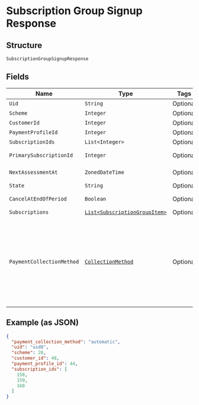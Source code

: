 
# Subscription Group Signup Response

## Structure

`SubscriptionGroupSignupResponse`

## Fields

| Name | Type | Tags | Description | Getter | Setter |
|  --- | --- | --- | --- | --- | --- |
| `Uid` | `String` | Optional | - | String getUid() | setUid(String uid) |
| `Scheme` | `Integer` | Optional | - | Integer getScheme() | setScheme(Integer scheme) |
| `CustomerId` | `Integer` | Optional | - | Integer getCustomerId() | setCustomerId(Integer customerId) |
| `PaymentProfileId` | `Integer` | Optional | - | Integer getPaymentProfileId() | setPaymentProfileId(Integer paymentProfileId) |
| `SubscriptionIds` | `List<Integer>` | Optional | - | List<Integer> getSubscriptionIds() | setSubscriptionIds(List<Integer> subscriptionIds) |
| `PrimarySubscriptionId` | `Integer` | Optional | - | Integer getPrimarySubscriptionId() | setPrimarySubscriptionId(Integer primarySubscriptionId) |
| `NextAssessmentAt` | `ZonedDateTime` | Optional | - | ZonedDateTime getNextAssessmentAt() | setNextAssessmentAt(ZonedDateTime nextAssessmentAt) |
| `State` | `String` | Optional | - | String getState() | setState(String state) |
| `CancelAtEndOfPeriod` | `Boolean` | Optional | - | Boolean getCancelAtEndOfPeriod() | setCancelAtEndOfPeriod(Boolean cancelAtEndOfPeriod) |
| `Subscriptions` | [`List<SubscriptionGroupItem>`](../../doc/models/subscription-group-item.md) | Optional | - | List<SubscriptionGroupItem> getSubscriptions() | setSubscriptions(List<SubscriptionGroupItem> subscriptions) |
| `PaymentCollectionMethod` | [`CollectionMethod`](../../doc/models/collection-method.md) | Optional | The type of payment collection to be used in the subscription. For legacy Statements Architecture valid options are - `invoice`, `automatic`. For current Relationship Invoicing Architecture valid options are - `remittance`, `automatic`, `prepaid`.<br>**Default**: `CollectionMethod.AUTOMATIC` | CollectionMethod getPaymentCollectionMethod() | setPaymentCollectionMethod(CollectionMethod paymentCollectionMethod) |

## Example (as JSON)

```json
{
  "payment_collection_method": "automatic",
  "uid": "uid8",
  "scheme": 28,
  "customer_id": 48,
  "payment_profile_id": 44,
  "subscription_ids": [
    158,
    159,
    160
  ]
}
```


